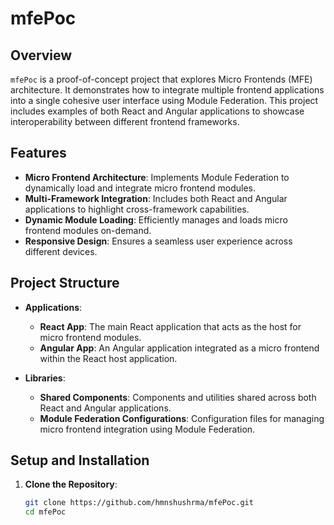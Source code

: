 # mfePoc

## Overview

`mfePoc` is a proof-of-concept project that explores Micro Frontends (MFE) architecture. It demonstrates how to integrate multiple frontend applications into a single cohesive user interface using Module Federation. This project includes examples of both React and Angular applications to showcase interoperability between different frontend frameworks.

## Features

- **Micro Frontend Architecture**: Implements Module Federation to dynamically load and integrate micro frontend modules.
- **Multi-Framework Integration**: Includes both React and Angular applications to highlight cross-framework capabilities.
- **Dynamic Module Loading**: Efficiently manages and loads micro frontend modules on-demand.
- **Responsive Design**: Ensures a seamless user experience across different devices.

## Project Structure

- **Applications**:
  - **React App**: The main React application that acts as the host for micro frontend modules.
  - **Angular App**: An Angular application integrated as a micro frontend within the React host application.

- **Libraries**:
  - **Shared Components**: Components and utilities shared across both React and Angular applications.
  - **Module Federation Configurations**: Configuration files for managing micro frontend integration using Module Federation.

## Setup and Installation

1. **Clone the Repository**:

   ```bash
   git clone https://github.com/hmnshushrma/mfePoc.git
   cd mfePoc
